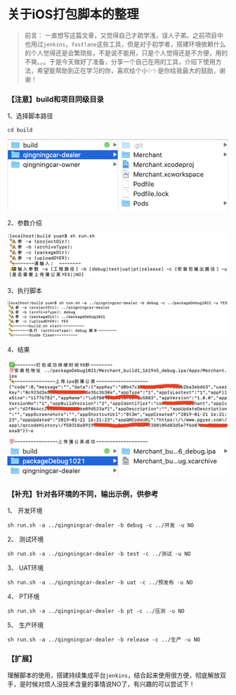 # 关于iOS打包脚本的整理

> 前言：
> 一直想写这篇文章，又觉得自己才疏学浅，误人子弟。之前项目中也用过`jenkins`，`fastlane`这些工具，但是对于初学者，搭建环境依赖什么的个人觉得还是会繁琐些，不是说不能用，只是个人觉得还是不方便，用的不爽。。。于是今天做好了准备，分享一个自己在用的工具，介绍下使用方法，希望能帮助到正在学习的你，喜欢给个小✨✨是你给我最大的鼓励，谢谢！

### 【注意】build和项目同级目录

1、选择脚本路径
<pre>
<code>cd build</code>
</pre>

![avatar](./img/示例目录.png)

2、参数介绍

![avatar](./img/参数介绍.png)

3、执行脚本

![avatar](./img/执行.png)

4、结果

![avatar](./img/上传蒲公英.png)
![avatar](./img/结果.png)

### 【补充】针对各环境的不同，输出示例，供参考
1、 开发环境
<pre>
<code>sh run.sh -a ../qingningcar-dealer -b debug -c ../开发 -u NO</code>
</pre>

2、 测试环境
<pre>
<code>sh run.sh -a ../qingningcar-dealer -b test -c ../测试 -u NO</code>
</pre>

3、 UAT环境
<pre>
<code>sh run.sh -a ../qingningcar-dealer -b uat -c ../预发布 -u NO</code>
</pre>

4、 PT环境
<pre>
<code>sh run.sh -a ../qingningcar-dealer -b pt -c ../压测 -u NO</code>
</pre>

5、 生产环境
<pre>
<code>sh run.sh -a ../qingningcar-dealer -b release -c ../生产 -u NO</code>
</pre>

### 【扩展】
理解脚本的使用，搭建持续集成平台`jenkins`，结合起来使用很方便，彻底解放双手，是时候对烦人没技术含量的事情说NO了，有兴趣的可以尝试下！
